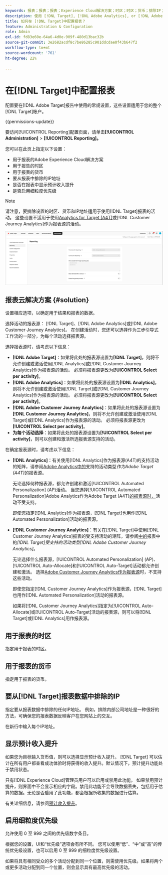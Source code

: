 ```yaml
---
keywords: 报表；报表；报表；Experience Cloud解决方案；时区；时区；货币；排除IP；预计收入提升；收入；收入提升；细粒度优先级；细粒度
description: 使用 [!DNL Target], [!DNL Adobe Analytics], or [!DNL Adobe Customer Journey Analytics] 作为报表源，指定默认时区和货币格式，添加要从报表中排除的IP地址等。
title: 如何在 [!DNL Target]中配置报表？
feature: Administration & Configuration
role: Admin
exl-id: fd83e60e-64a6-4d0e-909f-480d13bac32b
source-git-commit: 3e2682acdf8c7be86285c901ddcdae0f43b647f2
workflow-type: tm+mt
source-wordcount: '761'
ht-degree: 22%

---
```


# 在[!DNL Target]中配置报表

配置要在[!DNL Adobe Target]报告中使用的常规设置，这些设置适用于您的整个[!DNL Target]帐户。

{{permissions-update}}

要访问[!UICONTROL Reporting]配置页面，请单击&#x200B;**[!UICONTROL Administration]** > **[!UICONTROL Reporting]。**

您可以在此页上指定以下设置：

* 用于报表的Adobe Experience Cloud解决方案
* 用于报告的时区
* 用于报表的货币
* 要从报表中排除的IP地址
* 是否在报表中显示预计收入提升
* 是否启用细粒度优先级

>[!NOTE]
>
>请注意，要排除设置的时区、货币和IP地址适用于使用[!DNL Target]报表的活动。 这些设置不适用于使用[Analytics for Target (A4T)](/help/main/c-integrating-target-with-mac/a4t/a4t.md)或[!DNL Customer Journey Analytics]作为报表源的活动。

![报告页面](/help/main/administrating-target/assets/reporting.png)

## 报表云解决方案 {#solution}

设置相应选项，以确定用于结果和报表的数据。

选择活动的报表源： [!DNL Target]、[!DNL Adobe Analytics]或[!DNL Adobe Customer Journey Analytics]。 在创建活动时，您还可以选择作为三步引导式工作流的一部分，为每个活动选择报表源。

选择报表源时，请考虑以下信息：

* **[!DNL Adobe Target]**：如果将此处的报表源设置为&#x200B;**[!DNL Target]**，则将不允许创建或激活使用[!DNL Analytics]或[!DNL Customer Journey Analytics]作为报表源的活动。 必须将报表源更改为&#x200B;**[!UICONTROL Select per activity]**。
* **[!DNL Adobe Analytics]**：如果将此处的报表源设置为&#x200B;**[!DNL Analytics]**，则将不允许创建或激活使用[!DNL Target]或[!DNL Customer Journey Analytics]作为报表源的活动。 必须将报表源更改为&#x200B;**[!UICONTROL Select per activity]**。
* **[!DNL Adobe Customer Journey Analytics]**：如果将此处的报表源设置为&#x200B;**[!DNL Customer Journey Analytics]**，则将不允许创建或激活使用[!DNL Target]或[!DNL Analytics]作为报表源的活动。 必须将报表源更改为&#x200B;**[!UICONTROL Select per activity]**。
* **为每个活动选择**：如果将此处的报表源设置为&#x200B;**[!UICONTROL Select per activity]**，则可以创建和激活所选报表源支持的活动。

在确定报表源时，请考虑以下信息：

* **[!DNL Analytics]**：有关使用[!DNL Analytics]作为报表源(A4T)的支持活动的矩阵，请参阅[Adobe Analytics中的](/help/main/c-integrating-target-with-mac/a4t/a4t.md#section_F487896214BF4803AF78C552EF1669AA)支持的活动类型&#x200B;*作为Adobe Target (A4T)*&#x200B;的报表源。

  无论选择何种报表源，都允许创建和激活[!UICONTROL Automated Personalization] (AP)活动。 当您选择[!UICONTROL Automated Personalization]Adobe Analytics作为Adobe Target (A4T)[的报表源时，](/help/main/c-integrating-target-with-mac/a4t/a4t.md)活动不受支持。

  即使您指定[!DNL Analytics]作为报表源，[!DNL Target]也用作[!DNL Automated Personalization]活动的报表源。

* **[!DNL Customer Journey Analytics]**：有关在[!DNL Target]中使用[!DNL Customer Journey Analytics]报表的受支持活动的矩阵，请参阅[中的](/help/main/c-integrating-target-with-mac/cja/target-reporting-in-cja.md#supported-activities)报表中的&#x200B;*[!DNL Target]受支持的活动类型[!DNL Adobe Customer Journey Analytics]*。

  无论选择什么报表源，[!UICONTROL Automated Personalization] (AP)、[!UICONTROL Auto-Allocate]和[!UICONTROL Auto-Target]活动都允许创建和激活。 选择[Adobe Customer Journey Analytics作为报表源](/help/main/c-integrating-target-with-mac/cja/target-reporting-in-cja.md)时，不支持这些活动。

  即使您指定[!DNL Customer Journey Analytics]作为报表源，[!DNL Target]也用作[!DNL Automated Personalization]活动的报表源。

  如果将[!DNL Customer Journey Analytics]指定为[!UICONTROL Auto-Allocate]或[!UICONTROL Auto-Target]活动的报表源，则可以将[!DNL Target]或[!DNL Analytics]用作报表源。

## 用于报表的时区

指定用于报表的时区。

## 用于报表的货币

指定用于报表的货币。

## 要从[!DNL Target]报表数据中排除的IP

指定要从报表数据中排除的任何IP地址。 例如，排除内部公司地址是一种很好的方法，可确保您的报表数据反映客户在您网站上的交互。

在新行中输入每个IP地址。

## 显示预计收入提升

如果您为目标输入货币值，则可以选择显示预计收入提升。 [!DNL Target] 可以估计在所有用户都查看成功体验时将获得的收入提升。默认情况下，预计提升功能处于禁用状态。

只有[!DNL Experience Cloud]管理员用户可以启用或禁用此功能。 如果禁用预计提升，则界面中不会显示相应的字段。禁用此功能不会导致数据丢失，包括用于估算的数据。无论是否启用了此功能，都会根据所收集的数据进行估算。

有关详细信息，请参阅[预计收入提升](/help/main/administrating-target/r-target-account-preferences/estimating-lift-in-revenue.md)。

## 启用细粒度优先级

允许使用 0 至 999 之间的优先级数字条目。

根据您的设置，UI和“优先级”选项会有所不同。 您可以使用“低”、“中”或“高”的传统优先级设置，也可以启用 0 至 999 的细粒度优先级设置。

如果将具有相同受众的多个活动分配到同一个位置，则需使用优先级。如果将两个或更多活动分配到同一个位置，则会显示具有最高优先级的活动。
